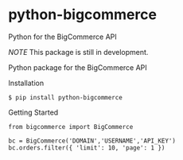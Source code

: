 python-bigcommerce
==================
Python for the BigCommerce API

*NOTE* 
This package is still in development.

Python package for the BigCommerce API 

Installation
```
$ pip install python-bigcommerce
```


Getting Started
```
from bigcommerce import BigCommerce

bc = BigCommerce('DOMAIN','USERNAME','API_KEY')
bc.orders.filter({ 'limit': 10, 'page': 1 })
```